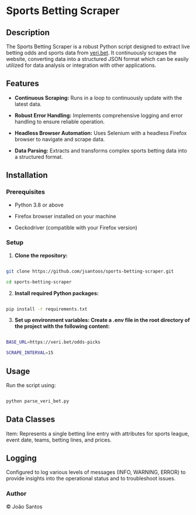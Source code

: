 
# Sports Betting Scraper

  

## Description

The Sports Betting Scraper is a robust Python script designed to extract live betting odds and sports data from [veri.bet](https://veri.bet/odds-picks). It continuously scrapes the website, converting data into a structured JSON format which can be easily utilized for data analysis or integration with other applications.

  

## Features

-  **Continuous Scraping:** Runs in a loop to continuously update with the latest data.

-  **Robust Error Handling:** Implements comprehensive logging and error handling to ensure reliable operation.

-  **Headless Browser Automation:** Uses Selenium with a headless Firefox browser to navigate and scrape data.

-  **Data Parsing:** Extracts and transforms complex sports betting data into a structured format.

  

## Installation

  

### Prerequisites

- Python 3.8 or above

- Firefox browser installed on your machine

- Geckodriver (compatible with your Firefox version)

  

### Setup

1.  **Clone the repository:**

```bash

git clone https://github.com/jsantoos/sports-betting-scraper.git

cd sports-betting-scraper

```

2.  **Install required Python packages:**

```bash

pip install -r requirements.txt

```

  

3.  **Set up environment variables: Create a .env file in the root directory of the project with the following content:**

```bash

BASE_URL=https://veri.bet/odds-picks

SCRAPE_INTERVAL=15

```

  

## Usage

  

Run the script using:

```bash

python parse_veri_bet.py

```

  
  

## Data Classes

  

Item:  Represents  a  single  betting  line  entry  with  attributes  for  sports  league,  event  date,  teams,  betting  lines,  and  prices.

  

## Logging

  

Configured  to  log  various  levels  of  messages (INFO, WARNING,  ERROR) to provide insights into the operational status and to troubleshoot issues.

  

### Author

© João Santos 

  

